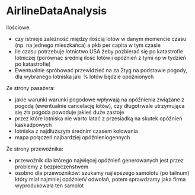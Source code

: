 ﻿# AirlineDataAnalysis

Ilościowe:
- czy istnieje zależność między ilością lotów w danym momencie czasu (np. na jednego mieszkańca) a pkb per capita w tym czasie
- ile czasu potrzebuje lotnictwo USA żeby pozbierać się po katastrofie lotniczej (porównać średnią ilość lotów i opóźnień z tymi np w tydzień po katastrofie)
- Ewentualnie spróbować przewidzieć na za 2tyg na podstawie pogody, dla wybranego lotniska jaki % lotów będzie opóźnionych

Ze strony pasażera:
- jakie warunki warunki pogodowe wpływają na opóźnienia związane z pogodą (ewentualnie cancelację lotów), czy długotrwale utrzymująca się zła pogoda powoduje jakieś duże zastoje
- przez które lotniska nie warto latać z przesiadką na skutek opóźnień kaskadpowych
- lotniska z najdłuższym średnim czasem kołowania
- mapa połączeń najbardziej opóźnieniogennych

Ze strony przewoźnika:
- przewoźnik dla którego najwięcej opóźnień generowanych jest przez problemy z bezpieczeństwem
- osobno dla przewoźników: szukamy najlepszego samolotu (po tailnum) który miał najmniej opóźnień/ odwołań, potem sprawdzamy jaka firma wyprodukowała ten samolot

